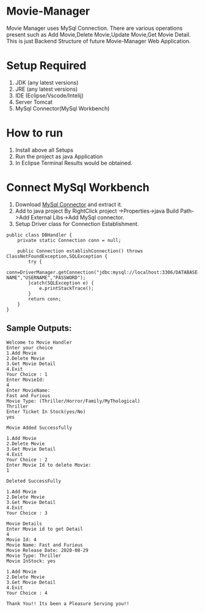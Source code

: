 # Movie-Manager
Movie Manager uses MySql Connection. There are various operations present such as Add Movie,Delete Movie,Update Movie,Get Movie Detail. This is just Backend Structure of future Movie-Manager Web Application.

# Setup Required
1. JDK (any latest versions)
2. JRE (any latest versions)
3. IDE (Eclipse/Vscode/Intelij)
4. Server Tomcat
5. MySql Connector(MySql Workbench)

# How to run
1. Install above all Setups
2. Run the project as java Application
3. In Eclipse Terminal Results would be obtained.


# Connect MySql Workbench
1. Download [MySql Connector](https://dev.mysql.com/downloads/connector/j/) and extract it.
2. Add to java project By RightClick project ->Properties->java Build Path->Add External Libs->Add MySql connector.
3. Setup Driver class for Connection Establishment.

```
public class DBHandler {
	private static Connection conn = null;
	
	public Connection establishConnection() throws ClassNotFoundException,SQLException {
		try {
			conn=DriverManager.getConnection("jdbc:mysql://localhost:3306/DATABASE-NAME","USERNAME","PASSWORD");
		}catch(SQLException e) {
			e.printStackTrace();
		}
		return conn;
	}
}
```
## Sample Outputs:
```
Welcome to Movie Handler
Enter your choice
1.Add Movie
2.Delete Movie
3.Get Movie Detail
4.Exit
Your Choice : 1
Enter MovieId: 
4
Enter MovieName: 
Fast and Furious
Movie Type: (Thriller/Horror/Family/MyThological)
Thriller
Enter Ticket In Stock(yes/No)
yes

Movie Added Successfully

1.Add Movie
2.Delete Movie
3.Get Movie Detail
4.Exit
Your Choice : 2
Enter Movie Id to delete Movie:
1

Deleted SuccessFully

1.Add Movie
2.Delete Movie
3.Get Movie Detail
4.Exit
Your Choice : 3

Movie Details
Enter Movie id to get Detail
4
Movie Id: 4
Movie Name: Fast and Furious
Movie Release Date: 2020-08-29
Movie Type: Thriller
Movie InStock: yes

1.Add Movie
2.Delete Movie
3.Get Movie Detail
4.Exit
Your Choice : 4

Thank You!! Its been a Pleasure Serving you!!
```
